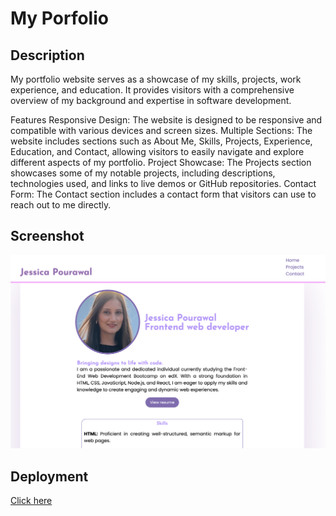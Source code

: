 # My Porfolio

## Description

My portfolio website serves as a showcase of my skills, projects, work experience, and education. It provides visitors with a comprehensive overview of my background and expertise in software development.

Features
Responsive Design: The website is designed to be responsive and compatible with various devices and screen sizes.
Multiple Sections: The website includes sections such as About Me, Skills, Projects, Experience, Education, and Contact, allowing visitors to easily navigate and explore different aspects of my portfolio.
Project Showcase: The Projects section showcases some of my notable projects, including descriptions, technologies used, and links to live demos or GitHub repositories.
Contact Form: The Contact section includes a contact form that visitors can use to reach out to me directly.

## Screenshot

![Screenshot of my porfolio](./screenshot.png)

## Deployment

[Click here](https://module-13-react-portfolio.onrender.com/)
